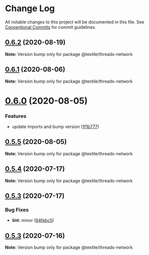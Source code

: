 # Change Log

All notable changes to this project will be documented in this file.
See [Conventional Commits](https://conventionalcommits.org) for commit guidelines.

## [0.6.2](https://github.com/textileio/js-threads/compare/@textile/threads-network@0.6.1...@textile/threads-network@0.6.2) (2020-08-19)

**Note:** Version bump only for package @textile/threads-network





## [0.6.1](https://github.com/textileio/js-threads/compare/@textile/threads-network@0.6.0...@textile/threads-network@0.6.1) (2020-08-06)

**Note:** Version bump only for package @textile/threads-network





# [0.6.0](https://github.com/textileio/js-threads/compare/@textile/threads-network@0.5.5...@textile/threads-network@0.6.0) (2020-08-05)


### Features

* update imports and bump version ([1f1b777](https://github.com/textileio/js-threads/commit/1f1b7773cdec4caf9bb5c579fb6300bafce8a883))





## [0.5.5](https://github.com/textileio/js-threads/compare/@textile/threads-network@0.5.4...@textile/threads-network@0.5.5) (2020-08-05)

**Note:** Version bump only for package @textile/threads-network





## [0.5.4](https://github.com/textileio/js-threads/compare/@textile/threads-network@0.5.3...@textile/threads-network@0.5.4) (2020-07-17)

**Note:** Version bump only for package @textile/threads-network





## [0.5.3](https://github.com/textileio/js-threads/compare/@textile/threads-network@0.5.2...@textile/threads-network@0.5.3) (2020-07-17)


### Bug Fixes

* **lint:** minor ([84febc5](https://github.com/textileio/js-threads/commit/84febc5a5722548f5ebd52266ac27ebd0d636136))





## [0.5.3](https://github.com/textileio/js-threads/compare/@textile/threads-network@0.5.2...@textile/threads-network@0.5.3) (2020-07-16)

**Note:** Version bump only for package @textile/threads-network
